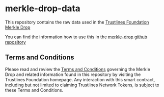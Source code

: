 # merkle-drop-data

This repository contains the raw data used in the [Trustlines
Foundation Merkle Drop](https://trustlines.foundation/merkle-drop.html)

You can find the information how to use this in the [merkle-drop
github repository](https://github.com/trustlines-protocol/merkle-drop)

## Terms and Conditions
Please read and review the [Terms and
Conditions](https://trustlines.foundation/terms-conditions-merkle-drop.html)
governing the Merkle Drop and related information found in this
repository by visiting the Trustlines Foundation homepage. Any
interaction with this smart contract, including but not limited to
claiming Trustlines Network Tokens, is subject to these Terms and
Conditions.

